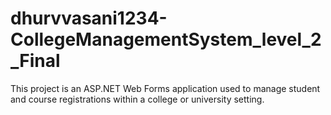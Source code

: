 # dhurvvasani1234-CollegeManagementSystem_level_2_Final
This project is an ASP.NET Web Forms application used to manage student and course registrations within a college or university setting. 
